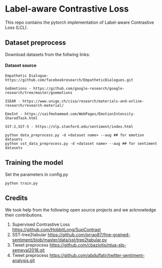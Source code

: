 # Label-aware Contrastive Loss

This repo contains the pytorch implementation of Label-aware Contrastive Loss (LCL). 
## Dataset preprocess
Download datasets from the follwing links:
#### Dataset source

	Empathetic Dialogue- https://github.com/facebookresearch/EmpatheticDialogues.git

	GoEmotions - https://github.com/google-research/google-research/tree/master/goemotions

	ISEAR - https://www.unige.ch/cisa/research/materials-and-online-research/research-material/

	EmoInt - https://saifmohammad.com/WebPages/EmotionIntensity-SharedTask.html
	
	SST-2,SST-5 - https://nlp.stanford.edu/sentiment/index.html

```
python data_preprocess.py -d <dataset name> --aug ## for emotion datasets
python sst_data_preprocess.py -d <dataset name> --aug ## for sentiment datasets
```

## Training the model
Set the parameters in config.py
```
python train.py
```

## Credits

We took help from the following open source projects and we acknowledge their contributions.
1. Supervised Contrastive Loss <https://github.com/HobbitLong/SupContrast>
2. SST-tree2tabular <https://github.com/prrao87/fine-grained-sentiment/blob/master/data/sst/tree2tabular.py>
3. Tweet preprocess <https://github.com/cbaziotis/ntua-slp-semeval2018.git>
4. Tweet preprocess <https://github.com/abdulfatir/twitter-sentiment-analysis.git>